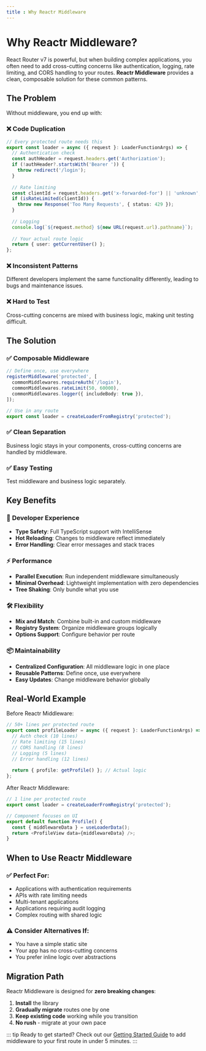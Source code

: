 ```yaml
---
title : Why Reactr Middleware
---
```


# Why Reactr Middleware?

React Router v7 is powerful, but when building complex applications, you often need to add cross-cutting concerns like authentication, logging, rate limiting, and CORS handling to your routes. **Reactr Middleware** provides a clean, composable solution for these common patterns.

## The Problem

Without middleware, you end up with:

### ❌ Code Duplication
```typescript
// Every protected route needs this
export const loader = async ({ request }: LoaderFunctionArgs) => {
  // Authentication check
  const authHeader = request.headers.get('Authorization');
  if (!authHeader?.startsWith('Bearer ')) {
    throw redirect('/login');
  }
  
  // Rate limiting
  const clientId = request.headers.get('x-forwarded-for') || 'unknown';
  if (isRateLimited(clientId)) {
    throw new Response('Too Many Requests', { status: 429 });
  }
  
  // Logging
  console.log(`${request.method} ${new URL(request.url).pathname}`);
  
  // Your actual route logic
  return { user: getCurrentUser() };
};
```

### ❌ Inconsistent Patterns
Different developers implement the same functionality differently, leading to bugs and maintenance issues.

### ❌ Hard to Test
Cross-cutting concerns are mixed with business logic, making unit testing difficult.

## The Solution

### ✅ **Composable Middleware**
```typescript
// Define once, use everywhere
registerMiddleware('protected', [
  commonMiddlewares.requireAuth('/login'),
  commonMiddlewares.rateLimit(50, 60000),
  commonMiddlewares.logger({ includeBody: true }),
]);

// Use in any route
export const loader = createLoaderFromRegistry('protected');
```

### ✅ **Clean Separation**
Business logic stays in your components, cross-cutting concerns are handled by middleware.

### ✅ **Easy Testing**
Test middleware and business logic separately.

## Key Benefits

### 🚀 **Developer Experience**
- **Type Safety**: Full TypeScript support with IntelliSense
- **Hot Reloading**: Changes to middleware reflect immediately
- **Error Handling**: Clear error messages and stack traces

### ⚡ **Performance**
- **Parallel Execution**: Run independent middleware simultaneously
- **Minimal Overhead**: Lightweight implementation with zero dependencies
- **Tree Shaking**: Only bundle what you use

### 🛠️ **Flexibility**
- **Mix and Match**: Combine built-in and custom middleware
- **Registry System**: Organize middleware groups logically
- **Options Support**: Configure behavior per route

### 📦 **Maintainability**
- **Centralized Configuration**: All middleware logic in one place
- **Reusable Patterns**: Define once, use everywhere
- **Easy Updates**: Change middleware behavior globally

## Real-World Example

Before Reactr Middleware:
```typescript
// 50+ lines per protected route
export const profileLoader = async ({ request }: LoaderFunctionArgs) => {
  // Auth check (10 lines)
  // Rate limiting (15 lines)
  // CORS handling (8 lines)
  // Logging (5 lines)
  // Error handling (12 lines)
  
  return { profile: getProfile() }; // Actual logic
};
```

After Reactr Middleware:
```typescript
// 1 line per protected route
export const loader = createLoaderFromRegistry('protected');

// Component focuses on UI
export default function Profile() {
  const { middlewareData } = useLoaderData();
  return <ProfileView data={middlewareData} />;
}
```

## When to Use Reactr Middleware

### ✅ **Perfect For:**
- Applications with authentication requirements
- APIs with rate limiting needs
- Multi-tenant applications
- Applications requiring audit logging
- Complex routing with shared logic

### ⚠️ **Consider Alternatives If:**
- You have a simple static site
- Your app has no cross-cutting concerns
- You prefer inline logic over abstractions

## Migration Path

Reactr Middleware is designed for **zero breaking changes**:

1. **Install** the library
2. **Gradually migrate** routes one by one
3. **Keep existing code** working while you transition
4. **No rush** - migrate at your own pace

::: tip Ready to get started?
Check out our [Getting Started Guide](/docs/v-1.0.2/getting-started) to add middleware to your first route in under 5 minutes.
:::